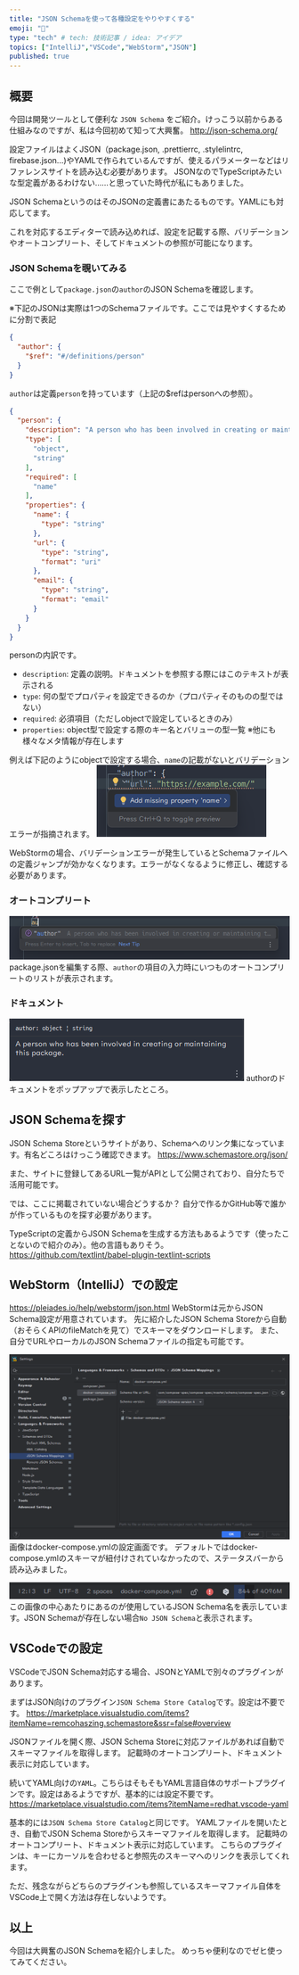```yaml
---
title: "JSON Schemaを使って各種設定をやりやすくする"
emoji: "🕌"
type: "tech" # tech: 技術記事 / idea: アイデア
topics: ["IntelliJ","VSCode","WebStorm","JSON"]
published: true
---
```

## 概要
今回は開発ツールとして便利な `JSON Schema` をご紹介。けっこう以前からある仕組みなのですが、私は今回初めて知って大興奮。
http://json-schema.org/

設定ファイルはよくJSON（package.json, .prettierrc, .stylelintrc, firebase.json...)やYAMLで作られているんですが、使えるパラメーターなどはリファレンスサイトを読み込む必要があります。
JSONなのでTypeScriptみたいな型定義があるわけない……と思っていた時代が私にもありました。

JSON SchemaというのはそのJSONの定義書にあたるものです。YAMLにも対応してます。

これを対応するエディターで読み込めれば、設定を記載する際、バリデーションやオートコンプリート、そしてドキュメントの参照が可能になります。

### JSON Schemaを覗いてみる
ここで例として`package.json`の`author`のJSON Schemaを確認します。

※下記のJSONは実際は1つのSchemaファイルです。ここでは見やすくするために分割で表記
```json
{
  "author": {
    "$ref": "#/definitions/person"
  }
}
```
`author`は定義`person`を持っています（上記の$refはpersonへの参照）。

```json
{
  "person": {
    "description": "A person who has been involved in creating or maintaining this package.",
    "type": [
      "object",
      "string"
    ],
    "required": [
      "name"
    ],
    "properties": {
      "name": {
        "type": "string"
      },
      "url": {
        "type": "string",
        "format": "uri"
      },
      "email": {
        "type": "string",
        "format": "email"
      }
    }
  }
}
```
personの内訳です。
- `description`: 定義の説明。ドキュメントを参照する際にはこのテキストが表示される
- `type`: 何の型でプロパティを設定できるのか（プロパティそのものの型ではない）
- `required`: 必須項目（ただしobjectで設定しているときのみ）
- `properties`: object型で設定する際のキー名とバリューの型一覧
※他にも様々なメタ情報が存在します

例えば下記のようにobjectで設定する場合、`name`の記載がないとバリデーションエラーが指摘されます。
![必須項目が存在しない場合のエラー指摘](/images/json-schema-require-error-author.png)

WebStormの場合、バリデーションエラーが発生しているとSchemaファイルへの定義ジャンプが効かなくなります。エラーがなくなるように修正し、確認する必要があります。

### オートコンプリート
![JSON Schemaを使用したオートコンプリート](/images/json-schema-auto-complete-author.png)
package.jsonを編集する際、`author`の項目の入力時にいつものオートコンプリートのリストが表示されます。

### ドキュメント
![JSON Schemaのドキュメントを表示](/images/json-schema-document-author.png)
authorのドキュメントをポップアップで表示したところ。


## JSON Schemaを探す
JSON Schema Storeというサイトがあり、Schemaへのリンク集になっています。有名どころはけっこう確認できます。
https://www.schemastore.org/json/

また、サイトに登録してあるURL一覧がAPIとして公開されており、自分たちで活用可能です。

では、ここに掲載されていない場合どうするか？
自分で作るかGitHub等で誰かが作っているものを探す必要があります。

TypeScriptの定義からJSON Schemaを生成する方法もあるようです（使ったことないので紹介のみ）。他の言語もありそう。
https://github.com/textlint/babel-plugin-textlint-scripts


## WebStorm（IntelliJ）での設定
https://pleiades.io/help/webstorm/json.html
WebStormは元からJSON Schema設定が用意されています。
先に紹介したJSON Schema Storeから自動（おそらくAPIのfileMatchを見て）でスキーマをダウンロードします。
また、自分でURLやローカルのJSON Schemaファイルの指定も可能です。

![WebStormのJSON Schema設定画面](/images/json-schema-webstorm-settings.png)
画像はdocker-compose.ymlの設定画面です。
デフォルトではdocker-compose.ymlのスキーマが紐付けされていなかったので、ステータスバーから読み込みました。

![WebStormのステータスバー](/images/json-schema-webstorm-status-bar.png)
この画像の中心あたりにあるのが使用しているJSON Schema名を表示しています。JSON Schemaが存在しない場合`No JSON Schema`と表示されます。


## VSCodeでの設定
VSCodeでJSON Schema対応する場合、JSONとYAMLで別々のプラグインがあります。

まずはJSON向けのプラグイン`JSON Schema Store Catalog`です。設定は不要です。
https://marketplace.visualstudio.com/items?itemName=remcohaszing.schemastore&ssr=false#overview

JSONファイルを開く際、JSON Schema Storeに対応ファイルがあれば自動でスキーマファイルを取得します。
記載時のオートコンプリート、ドキュメント表示に対応しています。

続いてYAML向けの`YAML`。こちらはそもそもYAML言語自体のサポートプラグインです。設定はあるようですが、基本的には設定不要です。
https://marketplace.visualstudio.com/items?itemName=redhat.vscode-yaml

基本的には`JSON Schema Store Catalog`と同じです。
YAMLファイルを開いたとき、自動でJSON Schema Storeからスキーマファイルを取得します。
記載時のオートコンプリート、ドキュメント表示に対応しています。
こちらのプラグインは、キーにカーソルを合わせると参照先のスキーマへのリンクを表示してくれます。

ただ、残念ながらどちらのプラグインも参照しているスキーマファイル自体をVSCode上で開く方法は存在しないようです。


## 以上
今回は大興奮のJSON Schemaを紹介しました。
めっちゃ便利なのでゼヒ使ってみてください。
